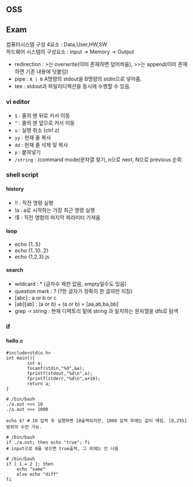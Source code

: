 ## OSS

## Exam
컴퓨터시스템 구성 4요소 : Data,User,HW,SW   
하드웨어 시스템의 구성요소 : Input -> Memory -> Output
- redirection : >는 overwrite(이미 존재하면 덮어씌움), >>는 append(이미 존재하면 기존 내용에 덧붙임)
- pipe : ```A | B``` A명령의 stdout을 B명령의 stdin으로 넣어줌.
- tee : stdout과 파일리디렉션을 동시에 수행할 수 있음.


### vi editor
 
 - ```$``` : 줄의 맨 뒤로 커서 이동
 - ```^``` : 줄의 맨 앞으로 커서 이동
 - ```u``` : 실행 취소 (ctrl z)
 - ```yy``` : 현재 줄 복사 
 - ```dd``` : 현재 줄 삭제 및 복사
 - ```p``` : 붙여넣기
 - ```/string``` : (command mode)문자열 찾기, n으로 next, N으로 previous 순회



### shell script
#### history
- !! : 직전 명령 실행
- !a : a로 시작하는 가장 최근 명령 실행
- !$ : 직전 명령의 마지막 파라미터 가져옴
 
#### loop
- echo {1..5}
- echo {1..10..2}
- echo {1,2,3}.js

#### search
- wildcard : * (글자수 제한 없음, empty일수도 있음)
- question mark : ? (?한 글자가 정확히 한 글자만 지칭)
- [abc] : a or b or c
- [ab][ab] : (a or b) + (a or b) = [aa,ab,ba,bb]
- grep -r string : 현재 디렉토리 밑에 string 과 일치하는 문자열을 dfs로 탐색

### if
#### hello.c
```
#include<stdio.h>
int main(){
        int a;
        fscanf(stdin,"%d",&a);
        fprintf(stdout,"%d\n",a);
        fprintf(stderr,"%d\n",a+10);
        return a;
}
```
```
# /bin/bash
./a.out <<< 10 
./a.out <<< 1000

echo $? # 10 입력 후 실행하면 10출력되지만, 1000 입력 후에는 값이 깨짐. [0,255] 범위의 수만 가능.
```
```
# /bin/bash
if ./a.out; then echo "true"; fi 
# input으로 0을 넣으면 true출력, 그 외에는 안 나옴
```

```
# /bin/bash
if [ 1 = 2 ]; then
    echo "same"
    else echo "diff"
fi
```